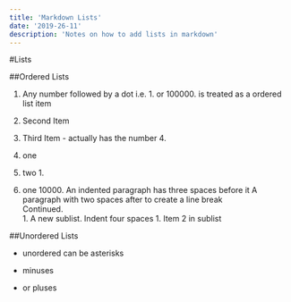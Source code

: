 ```yaml
---
title: 'Markdown Lists'
date: '2019-26-11'
description: 'Notes on how to add lists in markdown'
---
```


#Lists

##Ordered Lists

1. Any number followed by a dot i.e. 1. or 100000. is treated as a ordered list item
2. Second Item 
4. Third Item - actually has the number 4. 

1. one
1. two 1.
10000. one 10000.
   An indented paragraph has three spaces before it
   A paragraph with two spaces after to create a line break  
   Continued.  
    1. A new sublist. Indent four spaces
    1. Item 2 in sublist

##Unordered Lists

* unordered can be asterisks
- minuses
+ or pluses
